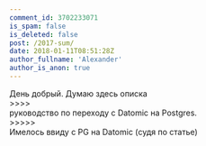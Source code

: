 ```yaml
---
comment_id: 3702233071
is_spam: false
is_deleted: false
post: /2017-sum/
date: 2018-01-11T08:51:28Z
author_fullname: 'Alexander'
author_is_anon: true
---
```


<p>День добрый. Думаю здесь описка <br>&gt;&gt;&gt;&gt;<br>руководство по переходу с Datomic на Postgres.<br>&gt;&gt;&gt;&gt;&gt;<br>Имелось ввиду с PG на Datomic (судя по статье)</p>
